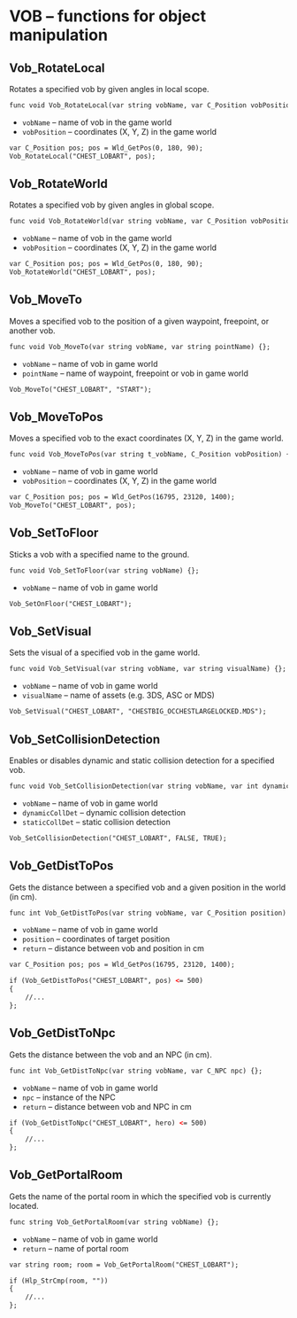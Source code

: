 # VOB – functions for object manipulation

## Vob_RotateLocal

Rotates a specified vob by given angles in local scope.

```dae
func void Vob_RotateLocal(var string vobName, var C_Position vobPosition) {};
```

- `vobName` – name of vob in the game world
- `vobPosition` – coordinates (X, Y, Z) in the game world

```dae title="Example usage"
var C_Position pos; pos = Wld_GetPos(0, 180, 90);
Vob_RotateLocal("CHEST_LOBART", pos);
```

## Vob_RotateWorld

Rotates a specified vob by given angles in global scope.

```dae
func void Vob_RotateWorld(var string vobName, var C_Position vobPosition) {};
```

- `vobName` – name of vob in the game world
- `vobPosition` – coordinates (X, Y, Z) in the game world

```dae title="Example usage"
var C_Position pos; pos = Wld_GetPos(0, 180, 90);
Vob_RotateWorld("CHEST_LOBART", pos);
```

## Vob_MoveTo

Moves a specified vob to the position of a given waypoint, freepoint, or another vob.

```dae
func void Vob_MoveTo(var string vobName, var string pointName) {};
```

- `vobName` – name of vob in game world
- `pointName` – name of waypoint, freepoint or vob in game world

```dae title="Example usage"
Vob_MoveTo("CHEST_LOBART", "START");
```

## Vob_MoveToPos

Moves a specified vob to the exact coordinates (X, Y, Z) in the game world.

```dae
func void Vob_MoveToPos(var string t_vobName, C_Position vobPosition) {};
```

- `vobName` – name of vob in game world
- `vobPosition` – coordinates (X, Y, Z) in the game world

```dae title="Example usage"
var C_Position pos; pos = Wld_GetPos(16795, 23120, 1400);
Vob_MoveTo("CHEST_LOBART", pos);
```

## Vob_SetToFloor

Sticks a vob with a specified name to the ground.

```dae
func void Vob_SetToFloor(var string vobName) {};
```

- `vobName` – name of vob in game world

```dae title="Example usage"
Vob_SetOnFloor("CHEST_LOBART");
```

## Vob_SetVisual

Sets the visual of a specified vob in the game world.

```dae
func void Vob_SetVisual(var string vobName, var string visualName) {};
```

- `vobName` – name of vob in game world
- `visualName` – name of assets (e.g. 3DS, ASC or MDS)

```dae title="Example usage"
Vob_SetVisual("CHEST_LOBART", "CHESTBIG_OCCHESTLARGELOCKED.MDS");
```

## Vob_SetCollisionDetection

Enables or disables dynamic and static collision detection for a specified vob.

```dae
func void Vob_SetCollisionDetection(var string vobName, var int dynamicCollDet, var int staticCollDet) {};
```

- `vobName` – name of vob in game world
- `dynamicCollDet` – dynamic collision detection
- `staticCollDet` – static collision detection

```dae title="Example usage"
Vob_SetCollisionDetection("CHEST_LOBART", FALSE, TRUE);
```

## Vob_GetDistToPos

Gets the distance between a specified vob and a given position in the world (in cm).

```dae
func int Vob_GetDistToPos(var string vobName, var C_Position position) {};
```

- `vobName` – name of vob in game world
- `position` – coordinates of target position
- `return` – distance between vob and position in cm

```dae title="Example usage"
var C_Position pos; pos = Wld_GetPos(16795, 23120, 1400);

if (Vob_GetDistToPos("CHEST_LOBART", pos) <= 500)
{
    //...
};
```

## Vob_GetDistToNpc

Gets the distance between the vob and an NPC (in cm).

```dae
func int Vob_GetDistToNpc(var string vobName, var C_NPC npc) {};
```

- `vobName` – name of vob in game world
- `npc` – instance of the NPC
- `return` – distance between vob and NPC in cm

```dae title="Example usage"
if (Vob_GetDistToNpc("CHEST_LOBART", hero) <= 500)
{
    //...
};
```

## Vob_GetPortalRoom

Gets the name of the portal room in which the specified vob is currently located.

```dae
func string Vob_GetPortalRoom(var string vobName) {};
```

- `vobName` – name of vob in game world
- `return` – name of portal room

```dae title="Example usage"
var string room; room = Vob_GetPortalRoom("CHEST_LOBART");

if (Hlp_StrCmp(room, ""))
{
    //...
};
```
